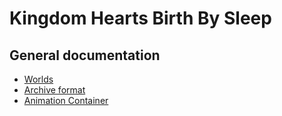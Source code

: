 # Kingdom Hearts Birth By Sleep

## General documentation

* [Worlds](worlds.md)
* [Archive format](bbsa.md)
* [Animation Container](pam.md)
